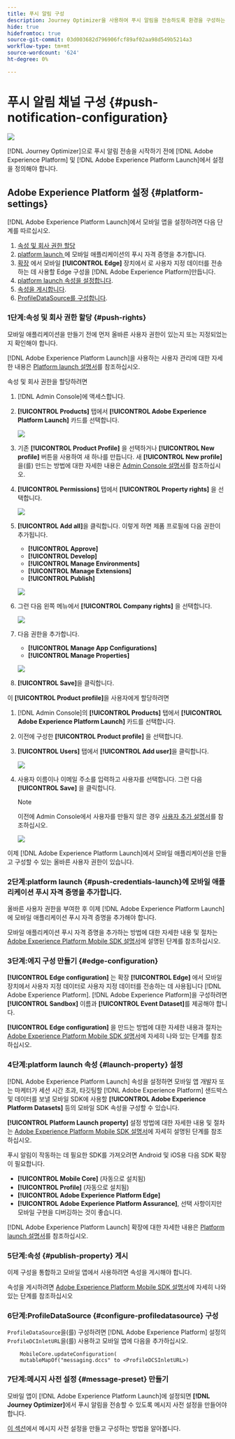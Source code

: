 ```yaml
---
title: 푸시 알림 구성
description: Journey Optimizer을 사용하여 푸시 알림을 전송하도록 환경을 구성하는 방법을 알아봅니다
hide: true
hidefromtoc: true
source-git-commit: 03d003682d796906fcf89af02aa98d549b5214a3
workflow-type: tm+mt
source-wordcount: '624'
ht-degree: 0%

---
```


# 푸시 알림 채널 구성 {#push-notification-configuration}

![](assets/do-not-localize/badge.png)

[!DNL Journey Optimizer]으로 푸시 알림 전송을 시작하기 전에 [!DNL Adobe Experience Platform] 및 [!DNL Adobe Experience Platform Launch]에서 설정을 정의해야 합니다.

## Adobe Experience Platform 설정 {#platform-settings}

[!DNL Adobe Experience Platform Launch]에서 모바일 앱을 설정하려면 다음 단계를 따르십시오.

1. [속성 및 회사 권한 할당](#push-rights)
1. [platform launch ](#push-credentials-launch)에 모바일 애플리케이션의 푸시 자격 증명을 추가합니다.
1. [확장](#edge-configuration) 에서 모바일  **[!UICONTROL Edge]** 장치에서 로 사용자 지정 데이터를 전송하는 데 사용할 Edge 구성을  [!DNL Adobe Experience Platform]만듭니다.
1. [platform launch 속성을 설정합니다](#launch-property).
1. [속성을 게시합니다](#publish-property).
1. [ProfileDataSource를 구성합니다](#configure-profiledatasource).

### 1단계:속성 및 회사 권한 할당 {#push-rights}

모바일 애플리케이션을 만들기 전에 먼저 올바른 사용자 권한이 있는지 또는 지정되었는지 확인해야 합니다.

[!DNL Adobe Experience Platform Launch]을 사용하는 사용자 관리에 대한 자세한 내용은 [Platform launch 설명서](https://experienceleague.adobe.com/docs/launch/using/admin/user-permissions.html#experience-cloud-permissions)를 참조하십시오.

속성 및 회사 권한을 할당하려면

1. [!DNL Admin Console]에 액세스합니다.

1. **[!UICONTROL Products]** 탭에서 **[!UICONTROL Adobe Experience Platform Launch]** 카드를 선택합니다.

   ![](assets/push_product_1.png)

1. 기존 **[!UICONTROL Product Profile]** 을 선택하거나 **[!UICONTROL New profile]** 버튼을 사용하여 새 하나를 만듭니다. 새 **[!UICONTROL New profile]**&#x200B;을(를) 만드는 방법에 대한 자세한 내용은 [Admin Console 설명서](https://experienceleague.adobe.com/docs/experience-platform/access-control/ui/create-profile.html#ui)를 참조하십시오.

1. **[!UICONTROL Permissions]** 탭에서 **[!UICONTROL Property rights]** 을 선택합니다.

   ![](assets/push_product_2.png)

1. **[!UICONTROL Add all]**&#x200B;을 클릭합니다. 이렇게 하면 제품 프로필에 다음 권한이 추가됩니다.
   * **[!UICONTROL Approve]**
   * **[!UICONTROL Develop]**
   * **[!UICONTROL Manage Environments]**
   * **[!UICONTROL Manage Extensions]**
   * **[!UICONTROL Publish]**

   ![](assets/push_product_3.png)

1. 그런 다음 왼쪽 메뉴에서 **[!UICONTROL Company rights]** 을 선택합니다.

   ![](assets/push_product_4.png)

1. 다음 권한을 추가합니다.

   * **[!UICONTROL Manage App Configurations]**
   * **[!UICONTROL Manage Properties]**

   ![](assets/push_product_5.png)

1. **[!UICONTROL Save]**&#x200B;을 클릭합니다.

이 **[!UICONTROL Product profile]**&#x200B;을 사용자에게 할당하려면

1. [!DNL Admin Console]의 **[!UICONTROL Products]** 탭에서 **[!UICONTROL Adobe Experience Platform Launch]** 카드를 선택합니다.

1. 이전에 구성한 **[!UICONTROL Product profile]** 을 선택합니다.

1. **[!UICONTROL Users]** 탭에서 **[!UICONTROL Add user]**&#x200B;을 클릭합니다.

   ![](assets/push_product_6.png)

1. 사용자 이름이나 이메일 주소를 입력하고 사용자를 선택합니다. 그런 다음 **[!UICONTROL Save]** 을 클릭합니다.

   >[!NOTE]
   >
   >이전에 Admin Console에서 사용자를 만들지 않은 경우 [사용자 추가 설명서](https://helpx.adobe.com/enterprise/admin-guide.html/enterprise/using/manage-users-individually.ug.html#add-users)를 참조하십시오.

   ![](assets/push_product_7.png)


이제 [!DNL Adobe Experience Platform Launch]에서 모바일 애플리케이션을 만들고 구성할 수 있는 올바른 사용자 권한이 있습니다.

### 2단계:platform launch {#push-credentials-launch}에 모바일 애플리케이션 푸시 자격 증명을 추가합니다.

올바른 사용자 권한을 부여한 후 이제 [!DNL Adobe Experience Platform Launch]에 모바일 애플리케이션 푸시 자격 증명을 추가해야 합니다.

모바일 애플리케이션 푸시 자격 증명을 추가하는 방법에 대한 자세한 내용 및 절차는 [Adobe Experience Platform Mobile SDK 설명서](https://aep-sdks.gitbook.io/docs/beta/adobe-journey-optimizer#configure-the-journey-optimizer-extension-in-launch)에 설명된 단계를 참조하십시오.

<!--
Note that to add push credentials in [!DNL Adobe Experience Platform Launch], the owner of the mobile app should fetch them from APNs/FCM.
1. From [!DNL Adobe Experience Platform Launch], ensure that **[!UICONTROL Client Side]** is selected in the drop-down menu.

1. Select the **[!UICONTROL App Configurations]** tab in the left-hand panel and click **[!UICONTROL App Configuration]** to create a new configuration.

1. Enter a **[!UICONTROL Name]** for the configuration.

1. From the **[!UICONTROL Messaging Service Type]** drop-down menu, select the **[!UICONTROL Messaging service type]** to be used for these credentials. Here, we selected **[!UICONTROL Apple Push Notification Service]** since we are working with iOS.

1. Enter the mobile app **[!UICONTROL Bundle Id]** in the **[!UICONTROL App ID (iOS Bundle ID)]** field if you are using Apple push notification service or in the **[!UICONTROL App ID (Android package name)]** field if you are using Firebase Cloud Messaging.

    ![](assets/push_launch_app_configuration.png)

1. Drag and drop the .p8 key file or the .json private key file to the **[!UICONTROL Push Credentials]** field.

1. Enter the **[!UICONTROL Key Id]** and **[!UICONTROL Team Id]** if you are using Apple push notification service.

1. Click **[!UICONTROL Save]** to create your app configuration.
-->

### 3단계:에지 구성 만들기 {#edge-configuration}

**[!UICONTROL Edge configuration]** 는 확장 **[!UICONTROL Edge]** 에서 모바일 장치에서 사용자 지정 데이터로 사용자 지정 데이터를 전송하는 데 사용됩니다 [!DNL Adobe Experience Platform].
[!DNL Adobe Experience Platform]을 구성하려면 **[!UICONTROL Sandbox]** 이름과 **[!UICONTROL Event Dataset]**&#x200B;를 제공해야 합니다.

**[!UICONTROL Edge configuration]** 을 만드는 방법에 대한 자세한 내용과 절차는 [Adobe Experience Platform Mobile SDK 설명서](https://aep-sdks.gitbook.io/docs/getting-started/configure-datastreams)에 자세히 나와 있는 단계를 참조하십시오.


<!--
1. From [!DNL Adobe Experience Platform Launch], select the **[!UICONTROL Edge Configurations]** tab and click **[!UICONTROL Edge Configurations]**.
    
1. Select **[!UICONTROL New Edge Configuration]** to add a new **[!UICONTROL Edge Configuration]**.
1. Enter a **[!UICONTROL Name]** and click **[!UICONTROL Save]**

1. Click the **[!UICONTROL Adobe Experience Platform]** toggle to enable it.

1. Fill in the **[!UICONTROL Sandbox]**, **[!UICONTROL Event dataset]** and **[!UICONTROL Profile Dataset]** fields. Then, click **[!UICONTROL Save]**.
    
    ![](assets/push-config-4.png)
-->

### 4단계:platform launch 속성 {#launch-property} 설정

[!DNL Adobe Experience Platform Launch] 속성을 설정하면 모바일 앱 개발자 또는 마케터가 세션 시간 초과, 타깃팅할 [!DNL Adobe Experience Platform] 샌드박스 및 데이터를 보낼 모바일 SDK에 사용할 **[!UICONTROL Adobe Experience Platform Datasets]** 등의 모바일 SDK 속성을 구성할 수 있습니다.

**[!UICONTROL Platform Launch property]** 설정 방법에 대한 자세한 내용 및 절차는 [Adobe Experience Platform Mobile SDK 설명서](https://aep-sdks.gitbook.io/docs/getting-started/create-a-mobile-property#create-a-mobile-property)에 자세히 설명된 단계를 참조하십시오.

푸시 알림이 작동하는 데 필요한 SDK를 가져오려면 Android 및 iOS용 다음 SDK 확장이 필요합니다.

* **[!UICONTROL Mobile Core]** (자동으로 설치됨)
* **[!UICONTROL Profile]** (자동으로 설치됨)
* **[!UICONTROL Adobe Experience Platform Edge]**
* **[!UICONTROL Adobe Experience Platform Assurance]**, 선택 사항이지만 모바일 구현을 디버깅하는 것이 좋습니다.

[!DNL Adobe Experience Platform Launch] 확장에 대한 자세한 내용은 [Platform launch 설명서](https://experienceleague.adobe.com/docs/launch-learn/implementing-in-mobile-android-apps-with-launch/configure-launch/launch-add-extensions.html)를 참조하십시오.

<!--

1. From [!DNL Adobe Experience Platform Launch], ensure that **[!UICONTROL Client Side]** is selected in the drop-down menu.

1. select the **[!UICONTROL Properties]** tab and click **[!UICONTROL New Property]**.

    ![](assets/push-config-6.png)

1. Enter a **[!UICONTROL Name]** for your new property.

1. Select **[!UICONTROL Mobile]** as **[!UICONTROL Platform]**.

    ![](assets/push-config-7.png)

1. Click **[!UICONTROL Save]** to create your new property.

To configure **[!UICONTROL Adobe Experience Platform Edge Extension]** to send custom data from mobile devices to [!DNL Adobe Experience Platform].

1. Select your previously created property and select the **[!UICONTROL Extensions]** tab to view the extensions for this property.

    ![](assets/push-config-8.png)

1. Click **[!UICONTROL Configure]** under the **[!UICONTROL Adobe Experience Platform Edge]** Network' extension.

1. From the **[!UICONTROL Edge Configuration]** drop-down list, select the **[!UICONTROL Edge Configuration]** created in the previous steps. For more information on **[!UICONTROL Edge Configuration]**, refer to this [section](#edge-configuration).

1. Click **[!UICONTROL Save]**.

To configure **[!UICONTROL Adobe Experience Platform Messaging]** extension to send push profile and push interactions to the correct datasets, follow the same steps as above. Use **[!UICONTROL Sandbox]**, **[!UICONTROL Event dataset]** and **[!UICONTROL Profile Dataset]** created in the [Adobe Experience Platform setup](#edge-configuration).
-->

### 5단계:속성 {#publish-property} 게시

이제 구성을 통합하고 모바일 앱에서 사용하려면 속성을 게시해야 합니다.

속성을 게시하려면 [Adobe Experience Platform Mobile SDK 설명서](https://aep-sdks.gitbook.io/docs/getting-started/create-a-mobile-property#publish-the-configuration)에 자세히 나와 있는 단계를 참조하십시오

### 6단계:ProfileDataSource {#configure-profiledatasource} 구성

`ProfileDataSource`을(를) 구성하려면 [!DNL Adobe Experience Platform] 설정의 `ProfileDCInletURL`을(를) 사용하고 모바일 앱에 다음을 추가하십시오.

```
    MobileCore.updateConfiguration(
    mutableMapOf("messaging.dccs" to <ProfileDCSInletURL>)
```

<!--
## Test your mobile app with custom action {#mobile-app-test}

After configuring your mobile app in both Adobe Experience Platform and Adobe Launch, you can now test it before sending push notifications to your profiles. In this use case, we will create a journey to target our mobile app and set a custom action which will trigger the push notification.

You can use a test mobile app for this use case. For more on this, refer to this [page](https://wiki.corp.adobe.com/pages/viewpage.action?spaceKey=CJM&title=Details+of+setting+the+mobile+test+app) (internal use only).

For this journey to work, you need to create an XDM schema. For more information, refer to [XDM documentation](https://experienceleague.adobe.com/docs/experience-platform/xdm/schema/composition.html?lang=en#schemas-and-data-ingestion).

1. In the left menu, click **[!UICONTROL Data]** then **[!UICONTROL Schemas]** under **[!UICONTROL Data management]** to create your XDM schema.

    ![](assets/test_push_1.png)

1. Click **[!UICONTROL Create schema]** then select **[!UICONTROL XDM Experience event]**.

    ![](assets/test_push_2.png)

1. In the right pane, enter the name of your schema and description. Enable this schema for **[!UICONTROL Profile]**.

1. In the left pane, click **[!UICONTROL Add]** under **[!UICONTROL Mixins]** and select  **[!UICONTROL Create a new Mixin]**. For more information on how to create mixin, refer to [XDM System documentation](https://experienceleague.adobe.com/docs/experience-platform/xdm/api/create-mixin.html?lang=en#api).

    ![](assets/test_push_3.png)

1. Enter a **[!UICONTROL Display Name]** and a **[!UICONTROL Description]**. Click **[!UICONTROL Add mixin]** when done.

    ![](assets/test_push_4.png)

1. In the **[!UICONTROL Field properties]** window, add a **[!UICONTROL Field name]**, **[!UICONTROL Display name]** and select **[!UICONTROL String]** as **[!UICONTROL Type]**.

    ![](assets/test_push_5.png)

1. Check **[!UICONTROL Required]** and click **[!UICONTROL Apply]**.

1. Click **[!UICONTROL Save]**. Your schema is now created and can be used in an **[!UICONTROL Event schema]**.

You then need to set up an **[!UICONTROL Event schema]** where you will set the custom action which you will need to enter in your mobile app to trigger your push notification.

1. From the left menu of the home page, click the **[!UICONTROL Admin]** icon, then click **[!UICONTROL Manage]** from the **[!UICONTROL Events]** card to create your new **[!UICONTROL Event schema]**.

1. Click **[!UICONTROL Add]**, the event configuration pane opens on the right side of the screen.

    ![](assets/test_push_6.png)

1. Enter the name of your event. You can also add a description.

1. In the **[!UICONTROL Event ID type]** field, select **[!UICONTROL Rule Based]**.

1. In the **[!UICONTROL Parameters]**, select your previously created XDM event.

    ![](assets/test_push_7.png)

1. Click **[!UICONTROL Edit]** in the **[!UICONTROL Event ID condition]** field.

1. Drag and your previously added mixin to define the condition that will be used by the system to identify the events that will trigger your journey.

    ![](assets/test_push_8.png)

1. Type in the syntax that you will need to use to trigger your push notification in your test app, in this example **order confirmation**.

    ![](assets/test_push_9.png)

1. Select **[!UICONTROL ECID]** as your **[!UICONTROL Namespace]**.

1. Click **[!UICONTROL Ok]** then **[!UICONTROL Save]**.

Your **[!UICONTROL Event schema]** is now created and can now be used in a journey.

1. In the left menu from [!DNL Journey Optimizer] homepage, click **[!UICONTROL Journeys]**.

1. Click **[!UICONTROL Create]** to create a new journey.

    ![](assets/test_push_10.png)

1. Edit the journey's properties in the configuration pane displayed on the right side. Learn more in this [section](building-journeys/journey-gs.md#change-properties).

1. Start by drag and dropping the **[!UICONTROL Event schema]** created in the previous steps from the **[!UICONTROL Events]** drop-down.

    ![](assets/test_push_11.png)

1. From the **[!UICONTROL Actions]** drop-down, drag and drop a **[!UICONTROL Message]** activity to your journey.

1. Select a previously created message. For more information on how to create push notifications, refer to this [page](create-message.md).

1. Drag and drop an **[!UICONTROL End]** activity to your journey.

1. Activate **[!UICONTROL Test]** to your journey to start testing your push notifications and click **[!UICONTROL Trigger an event]**.

    ![](assets/test_push_12.png)

1. Enter your ECID in the **[!UICONTROL Key]** field then your event that will trigger the push notification in our case **order confirmation**.

    ![](assets/test_push_13.png)

1. Click **[!UICONTROL Send]**.

Your event will be triggered and you will receive your push notification to your mobile app.

![](assets/test_push_14.png)
-->

### 7단계:메시지 사전 설정 {#message-preset} 만들기

모바일 앱이 [!DNL Adobe Experience Platform Launch]에 설정되면 **[!DNL Journey Optimizer]**&#x200B;에서 푸시 알림을 전송할 수 있도록 메시지 사전 설정을 만들어야 합니다.

[이 섹션](configuration/message-presets.md)에서 메시지 사전 설정을 만들고 구성하는 방법을 알아봅니다.